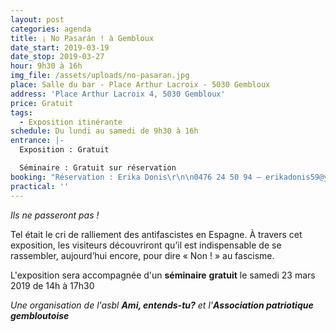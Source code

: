 ```yaml
---
layout: post
categories: agenda
title: ¡ No Pasarán ! à Gembloux
date_start: 2019-03-19
date_stop: 2019-03-27
hour: 9h30 à 16h
img_file: /assets/uploads/no-pasaran.jpg
place: Salle du bar - Place Arthur Lacroix - 5030 Gembloux
address: 'Place Arthur Lacroix 4, 5030 Gembloux'
price: Gratuit
tags:
  - Exposition itinérante
schedule: Du lundi au samedi de 9h30 à 16h
entrance: |-
  Exposition : Gratuit

  Séminaire : Gratuit sur réservation
booking: "Réservation : Erika Donis\r\n\n0476 24 50 94 – erikadonis59@yahoo.fr"
practical: ''
---
```

_Ils ne passeront pas !_

Tel était le cri de ralliement des antifascistes en Espagne. À travers cet exposition, les visiteurs découvriront qu’il est indispensable de se rassembler, aujourd’hui encore, pour dire « Non ! » au fascisme.

L'exposition sera accompagnée d'un **séminaire** **gratuit** le samedi 23 mars 2019 de 14h à 17h30

_Une organisation de l'asbl **Ami, entends-tu?** et l'**Association patriotique gembloutoise**_
